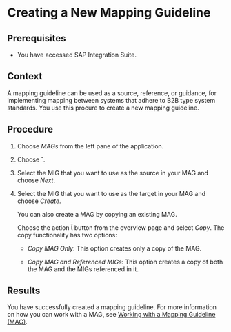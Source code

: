 <!-- loioa42920e9cfd841cd9be7bfe2de2427b0 -->

<link rel="stylesheet" type="text/css" href="../css/sap-icons.css"/>

# Creating a New Mapping Guideline



<a name="loioa42920e9cfd841cd9be7bfe2de2427b0__prereq_z41_qfr_gcb"/>

## Prerequisites

-   You have accessed SAP Integration Suite.



<a name="loioa42920e9cfd841cd9be7bfe2de2427b0__context_thb_1tx_ncb"/>

## Context

A mapping guideline can be used as a source, reference, or guidance, for implementing mapping between systems that adhere to B2B type system standards. You use this procure to create a new mapping guideline.



<a name="loioa42920e9cfd841cd9be7bfe2de2427b0__steps_uhb_1tx_ncb"/>

## Procedure

1.  Choose *MAGs* from the left pane of the application.

2.  Choose <span class="SAP-icons"></span>.

3.  Select the MIG that you want to use as the source in your MAG and choose *Next*.

4.  Select the MIG that you want to use as the target in your MAG and choose *Create*.

    You can also create a MAG by copying an existing MAG.

    Choose the action <span class="SAP-icons"></span> button from the overview page and select *Copy*. The copy functionality has two options:

    -   *Copy MAG Only*: This option creates only a copy of the MAG.

    -   *Copy MAG and Referenced MIGs*: This option creates a copy of both the MAG and the MIGs referenced in it.




<a name="loioa42920e9cfd841cd9be7bfe2de2427b0__result_qgb_wmr_gcb"/>

## Results

You have successfully created a mapping guideline. For more information on how you can work with a MAG, see [Working with a Mapping Guideline \(MAG\)](working-with-a-mapping-guideline-mag-0803ca6.md).

